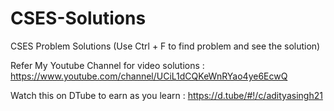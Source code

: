 # CSES-Solutions
CSES Problem Solutions (Use Ctrl + F to find problem and see the solution)

Refer My Youtube Channel for video solutions : https://www.youtube.com/channel/UCiL1dCQKeWnRYao4ye6EcwQ

Watch this on DTube to earn as you learn : https://d.tube/#!/c/adityasingh21
